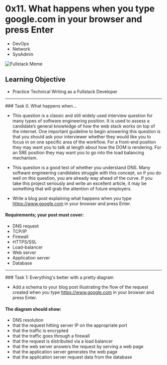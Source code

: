 # 0x11. What happens when you type google.com in your browser and press Enter

- DevOps
- Network
- SysAdmin

![Fullstack Meme](https://s3.amazonaws.com/intranet-projects-files/holbertonschool-sysadmin_devops/298/aJPw3mw.jpg)

## Learning Objective

- Practice Technical Writing as a Fullstack Developer

<hr>
### Task 0. What happens when...

- This question is a classic and still widely used interview question for many types of software engineering position. It is used to assess a candidate’s general knowledge of how the web stack works on top of the internet. One important guideline to begin answering this question is that you should ask your interviewer whether they would like you to focus in on one specific area of the workflow. For a front-end position they may want you to talk at length about how the DOM is rendering. For an SRE position they may want you to go into the load balancing mechanism.

- This question is a good test of whether you understand DNS. Many software engineering candidates struggle with this concept, so if you do well on this question, you are already way ahead of the curve. If you take this project seriously and write an excellent article, it may be something that will grab the attention of future employers.

- Write a blog post explaining what happens when you type https://www.google.com in your browser and press Enter.

#### Requirements; your post must cover:

- DNS request
- TCP/IP
- Firewall
- HTTPS/SSL
- Load-balancer
- Web server
- Application server
- Database

<hr>
### Task 1: Everything's better with a pretty diagram

- Add a schema to your blog post illustrating the flow of the request created when you type https://www.google.com in your browser and press Enter.

#### The diagram should show:

- DNS resolution
- that the request hitting server IP on the appropriate port
- that the traffic is encrypted
- that the traffic goes through a firewall
- that the request is distributed via a load balancer
- that the web server answers the request by serving a web page
- that the application server generates the web page
- that the application server request data from the database
